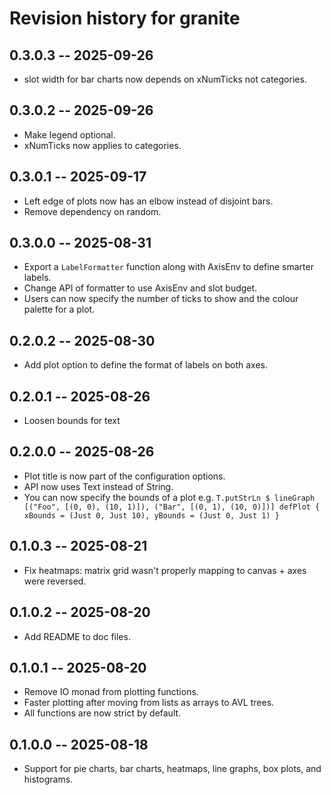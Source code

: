 # Revision history for granite

## 0.3.0.3 -- 2025-09-26
* slot width for bar charts now depends on xNumTicks not categories.

## 0.3.0.2 -- 2025-09-26
* Make legend optional.
* xNumTicks now applies to categories.

## 0.3.0.1 -- 2025-09-17
* Left edge of plots now has an elbow instead of disjoint bars.
* Remove dependency on random.

## 0.3.0.0 -- 2025-08-31
* Export a `LabelFormatter` function along with AxisEnv to define smarter labels.
* Change API of formatter to use AxisEnv and slot budget.
* Users can now specify the number of ticks to show and the colour palette for a plot.

## 0.2.0.2 -- 2025-08-30
* Add plot option to define the format of labels on both axes.

## 0.2.0.1 -- 2025-08-26
* Loosen bounds for text

## 0.2.0.0 -- 2025-08-26
* Plot title is now part of the configuration options.
* API now uses Text instead of String.
* You can now specify the bounds of a plot e.g. `T.putStrLn $ lineGraph [("Foo", [(0, 0), (10, 1)]), ("Bar", [(0, 1), (10, 0)])] defPlot { xBounds = (Just 0, Just 10), yBounds = (Just 0, Just 1) }`

## 0.1.0.3 -- 2025-08-21

* Fix heatmaps: matrix grid wasn't properly mapping to canvas + axes were reversed.

## 0.1.0.2 -- 2025-08-20

* Add README to doc files.

## 0.1.0.1 -- 2025-08-20

* Remove IO monad from plotting functions.
* Faster plotting after moving from lists as arrays to AVL trees.
* All functions are now strict by default.

## 0.1.0.0 -- 2025-08-18

* Support for pie charts, bar charts, heatmaps, line graphs, box plots, and histograms.

